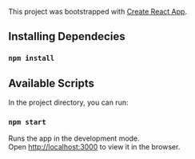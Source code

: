 This project was bootstrapped with [Create React App](https://github.com/facebook/create-react-app).

## Installing Dependecies
### `npm install`

## Available Scripts

In the project directory, you can run:

### `npm start`

Runs the app in the development mode.<br />
Open [http://localhost:3000](http://localhost:3000) to view it in the browser.


